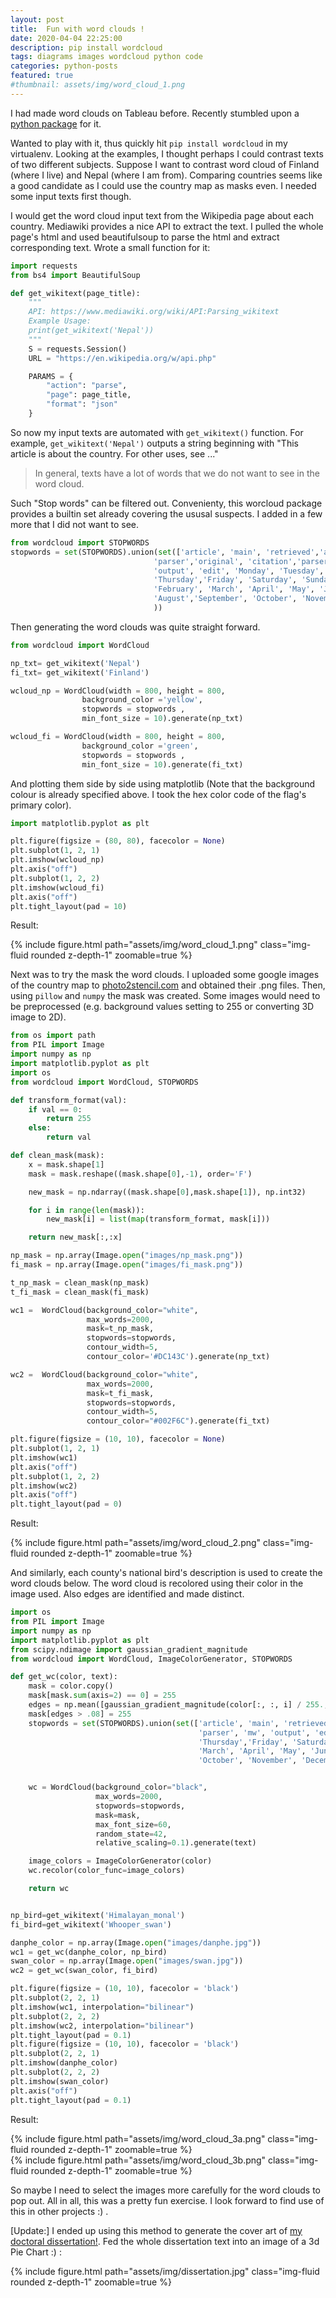 ```yaml
---
layout: post
title:  Fun with word clouds !
date: 2020-04-04 22:25:00
description: pip install wordcloud 
tags: diagrams images wordcloud python code
categories: python-posts
featured: true
#thumbnail: assets/img/word_cloud_1.png
---
```

I had made word clouds on Tableau before. Recently stumbled upon a [python package](https://pypi.org/project/wordcloud/) for it.

Wanted to play with it, thus quickly hit ````pip install wordcloud```` in my virtualenv. Looking at the examples, I thought perhaps I could contrast texts of two different subjects. Suppose I want to contrast word cloud of Finland (where I live) and Nepal (where I am from). Comparing countries seems like a good candidate as I could use the country map as masks even. I needed some input texts first though.

I would get the word cloud input text from the Wikipedia page about each country. Mediawiki provides a nice API to extract the text. I pulled the whole page's html and used beautifulsoup to parse the html and extract corresponding text. Wrote a small function for it: 


```python
import requests
from bs4 import BeautifulSoup

def get_wikitext(page_title):
    """
    API: https://www.mediawiki.org/wiki/API:Parsing_wikitext
    Example Usage:
    print(get_wikitext('Nepal'))
    """
    S = requests.Session()
    URL = "https://en.wikipedia.org/w/api.php"

    PARAMS = {
        "action": "parse",
        "page": page_title,
        "format": "json"
    }
```

<!--- I have also initiated a repository to start collecting such little pieces of code.
--->
So now my input texts are automated with ```get_wikitext()``` function. For example, ```get_wikitext('Nepal')``` outputs a string beginning with "This article is about the country. For other uses, see ..."
<blockquote>
In general, texts have a lot of words that we do not want to see in the word cloud.
</blockquote>
Such "Stop words" can be filtered out. Convenienty, this worcloud package provides a builtin set already covering the ususal suspects. I added in a few more that I did not want to see.

```python
from wordcloud import STOPWORDS 
stopwords = set(STOPWORDS).union(set(['article', 'main', 'retrieved','archived', 
                                'parser','original', 'citation','parser', 'mw',
                                'output', 'edit', 'Monday', 'Tuesday', 'Wednesday', 
                                'Thursday','Friday', 'Saturday', 'Sunday', 'January', 
                                'February', 'March', 'April', 'May', 'June', 'July', 
                                'August','September', 'October', 'November', 'December']
                                ))
```

Then generating the word clouds was quite straight forward.

```python
from wordcloud import WordCloud

np_txt= get_wikitext('Nepal')
fi_txt= get_wikitext('Finland')

wcloud_np = WordCloud(width = 800, height = 800, 
                background_color ='yellow', 
                stopwords = stopwords , 
                min_font_size = 10).generate(np_txt) 

wcloud_fi = WordCloud(width = 800, height = 800, 
                background_color ='green', 
                stopwords = stopwords , 
                min_font_size = 10).generate(fi_txt) 
```

And plotting them side by side using matplotlib (Note that the background colour is already specified above. I took the hex color code of the flag's primary color).

```python
import matplotlib.pyplot as plt

plt.figure(figsize = (80, 80), facecolor = None) 
plt.subplot(1, 2, 1)
plt.imshow(wcloud_np) 
plt.axis("off") 
plt.subplot(1, 2, 2)
plt.imshow(wcloud_fi) 
plt.axis("off") 
plt.tight_layout(pad = 10) 
```
Result:

<div class="row mt-3">
    <div class="col-sm mt-3 mt-md-0">
        {% include figure.html path="assets/img/word_cloud_1.png" class="img-fluid rounded z-depth-1" zoomable=true %}
    </div>
    
</div>



Next was to try the mask the word clouds. I uploaded some google images of the country map to [photo2stencil.com](http://www.photo2stencil.com/) and obtained their .png files. Then, using ```pillow``` and ```numpy``` the mask was created. Some images would need to be preprocessed (e.g. background values setting to 255 or converting 3D image to 2D).

```python
from os import path
from PIL import Image
import numpy as np
import matplotlib.pyplot as plt
import os
from wordcloud import WordCloud, STOPWORDS

def transform_format(val):
    if val == 0:
        return 255
    else:
        return val

def clean_mask(mask):
    x = mask.shape[1]
    mask = mask.reshape((mask.shape[0],-1), order='F')

    new_mask = np.ndarray((mask.shape[0],mask.shape[1]), np.int32)

    for i in range(len(mask)):
        new_mask[i] = list(map(transform_format, mask[i]))

    return new_mask[:,:x]

np_mask = np.array(Image.open("images/np_mask.png"))
fi_mask = np.array(Image.open("images/fi_mask.png"))

t_np_mask = clean_mask(np_mask)
t_fi_mask = clean_mask(fi_mask)

wc1 =  WordCloud(background_color="white", 
                 max_words=2000, 
                 mask=t_np_mask,
                 stopwords=stopwords, 
                 contour_width=5, 
                 contour_color='#DC143C').generate(np_txt)

wc2 =  WordCloud(background_color="white", 
                 max_words=2000, 
                 mask=t_fi_mask,
                 stopwords=stopwords, 
                 contour_width=5, 
                 contour_color="#002F6C").generate(fi_txt)

plt.figure(figsize = (10, 10), facecolor = None) 
plt.subplot(1, 2, 1)
plt.imshow(wc1) 
plt.axis("off") 
plt.subplot(1, 2, 2)
plt.imshow(wc2) 
plt.axis("off") 
plt.tight_layout(pad = 0) 
```

Result:
<div class="row mt-3">
    <div class="col-sm mt-3 mt-md-0">
        {% include figure.html path="assets/img/word_cloud_2.png" class="img-fluid rounded z-depth-1" zoomable=true %}
    </div>
    
</div>



And similarly, each county's national bird's description is used to create the word clouds below. The word cloud is recolored using their color in the image used. Also edges are identified and made distinct.

```python
import os
from PIL import Image
import numpy as np
import matplotlib.pyplot as plt
from scipy.ndimage import gaussian_gradient_magnitude
from wordcloud import WordCloud, ImageColorGenerator, STOPWORDS

def get_wc(color, text):
    mask = color.copy()
    mask[mask.sum(axis=2) == 0] = 255
    edges = np.mean([gaussian_gradient_magnitude(color[:, :, i] / 255., 2) for i in range(3)], axis=0)
    mask[edges > .08] = 255
    stopwords = set(STOPWORDS).union(set(['article', 'main', 'retrieved','archived', 'parser','original', 'citation',
                                          'parser', 'mw', 'output', 'edit', 'Monday', 'Tuesday', 'Wednesday', 
                                          'Thursday','Friday', 'Saturday', 'Sunday', 'January', 'February', 
                                          'March', 'April', 'May', 'June', 'July', 'August','September', 
                                          'October', 'November', 'December']))


    wc = WordCloud(background_color="black", 
                   max_words=2000,
                   stopwords=stopwords, 
                   mask=mask, 
                   max_font_size=60, 
                   random_state=42, 
                   relative_scaling=0.1).generate(text)

    image_colors = ImageColorGenerator(color)
    wc.recolor(color_func=image_colors)

    return wc


np_bird=get_wikitext('Himalayan_monal')
fi_bird=get_wikitext('Whooper_swan')

danphe_color = np.array(Image.open("images/danphe.jpg"))
wc1 = get_wc(danphe_color, np_bird)
swan_color = np.array(Image.open("images/swan.jpg"))
wc2 = get_wc(swan_color, fi_bird)

plt.figure(figsize = (10, 10), facecolor = 'black') 
plt.subplot(2, 2, 1)
plt.imshow(wc1, interpolation="bilinear") 
plt.subplot(2, 2, 2)
plt.imshow(wc2, interpolation="bilinear") 
plt.tight_layout(pad = 0.1) 
plt.figure(figsize = (10, 10), facecolor = 'black') 
plt.subplot(2, 2, 1)
plt.imshow(danphe_color) 
plt.subplot(2, 2, 2)
plt.imshow(swan_color) 
plt.axis("off") 
plt.tight_layout(pad = 0.1) 
```

Result:
<div class="row mt-3">
    <div class="col-sm mt-3 mt-md-0">
        {% include figure.html path="assets/img/word_cloud_3a.png" class="img-fluid rounded z-depth-1" zoomable=true %}
    </div>
</div>
<div class="row mt-3">
    <div class="col-sm mt-3 mt-md-0">
        {% include figure.html path="assets/img/word_cloud_3b.png" class="img-fluid rounded z-depth-1" zoomable=true %}
    </div>
</div>


So maybe I need to select the images more carefully for the word clouds to pop out.
All in all, this was a pretty fun exercise. I look forward to find use of this in other projects :) .

[Update:] I ended up using this method to generate the cover art of [my doctoral dissertation!]( http://urn.fi/URN:ISBN:978-952-60-3983-1). Fed the whole dissertation text into an image of a 3d Pie Chart :) :

<div class="row mt-3">
    <div class="col-sm mt-3 mt-md-0">
        {% include figure.html path="assets/img/dissertation.jpg" class="img-fluid rounded z-depth-1" zoomable=true %}
    </div>
    
</div>
